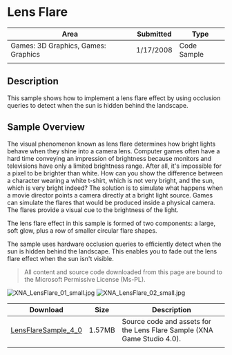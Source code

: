 # Lens Flare

|Area|Submitted|Type|
|-|-|-|
Games: 3D Graphics, Games: Graphics|1/17/2008|Code Sample
||||

## Description

This sample shows how to implement a lens flare effect by using occlusion queries to detect when the sun is hidden behind the landscape.

## Sample Overview

The visual phenomenon known as lens flare determines how bright lights behave when they shine into a camera lens. Computer games often have a hard time conveying an impression of brightness because monitors and televisions have only a limited brightness range. After all, it's impossible for a pixel to be brighter than white. How can you show the difference between a character wearing a white t-shirt, which is not very bright, and the sun, which is very bright indeed? The solution is to simulate what happens when a movie director points a camera directly at a bright light source. Games can simulate the flares that would be produced inside a physical camera. The flares provide a visual cue to the brightness of the light.

The lens flare effect in this sample is formed of two components: a large, soft glow, plus a row of smaller circular flare shapes.

The sample uses hardware occlusion queries to efficiently detect when the sun is hidden behind the landscape. This enables you to fade out the lens flare effect when the sun isn't visible.

> All content and source code downloaded from this page are bound to the Microsoft Permissive License (Ms-PL).

![XNA_LensFlare_01_small.jpg](https://github.com/simondarksidej/XNAGameStudio/blob/master/Images/XNA_LensFlare_01_small.jpg?raw=true)
![XNA_LensFlare_02_small.jpg](https://github.com/simondarksidej/XNAGameStudio/blob/master/Images/XNA_LensFlare_02_small.jpg?raw=true)

Download | Size | Description
---|---|---|
[LensFlareSample_4_0](https://github.com/simondarksidej/XNAGameStudio/tree/master/Samples/LensFlareSample_4_0) | 1.57MB | Source code and assets for the Lens Flare Sample (XNA Game Studio 4.0).
||||
